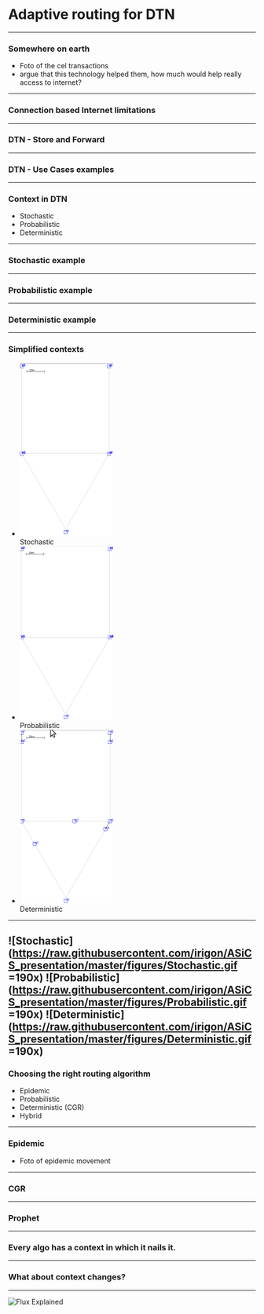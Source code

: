 # Adaptive routing for DTN

---

### Somewhere on earth

- Foto of the cel transactions
- argue that this technology helped them, how much would help really access to internet?

---

### Connection based Internet limitations

---

### DTN - Store and Forward

---

### DTN - Use Cases examples

---

### Context in DTN

- Stochastic
- Probabilistic
- Deterministic

---

### Stochastic example

---

### Probabilistic example

---

### Deterministic example

---

### Simplified contexts
<ul class="list-unstyled list-inline text-center">
  <li>
    <img src="https://raw.githubusercontent.com/irigon/ASiCS_presentation/master/figures/Stochastic.gif" alt= "Stochastic" width="190" height="354">
    <figcaption>Stochastic</figcaption>
  </li>
  <li>
    <img src="https://raw.githubusercontent.com/irigon/ASiCS_presentation/master/figures/Probabilistic.gif" alt= "Probabilistic" width="190" height="354">
    <figcaption>Probabilistic</figcaption>
  </li>
  <li>
  <img src="https://raw.githubusercontent.com/irigon/ASiCS_presentation/master/figures/Deterministic.gif" alt= "Deterministic" width="190" height="354">
  <figcaption>Deterministic</figcaption>
  </li>
</ul>

---

![Stochastic](https://raw.githubusercontent.com/irigon/ASiCS_presentation/master/figures/Stochastic.gif =190x)
![Probabilistic](https://raw.githubusercontent.com/irigon/ASiCS_presentation/master/figures/Probabilistic.gif =190x)
![Deterministic](https://raw.githubusercontent.com/irigon/ASiCS_presentation/master/figures/Deterministic.gif =190x)
---

### Choosing the right routing algorithm

- Epidemic
- Probabilistic
- Deterministic (CGR)
- Hybrid

---

### Epidemic

- Foto of epidemic movement

---

### CGR

---

### Prophet

---

### Every algo has a context in which it nails it.

---

### What about context changes?

---


![Flux Explained](https://facebook.github.io/flux/img/flux-simple-f8-diagram-explained-1300w.png)
